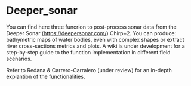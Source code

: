 # Deeper_sonar
You can find here three funcrion to post-process sonar data from the Deeper Sonar (https://deepersonar.com/) Chirp+2.
You can produce: bathymetric maps of water bodies, even with complex shapes or extract river cross-sections metrics and plots.
A wiki is under development for a step-by-step guide to the function implementation in different field scenarios.

Refer to Redana & Carrero-Carralero (under review) for an in-depth explantion of the functionalities. 
